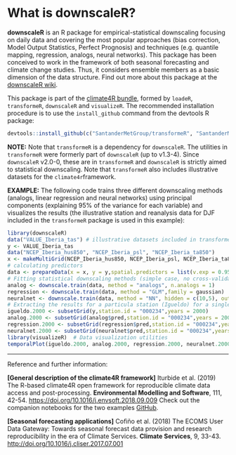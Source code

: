 # What is downscaleR?

**downscaleR** is an R package for empirical-statistical downscaling focusing on daily data and covering the most popular approaches (bias correction, Model Output Statistics, Perfect Prognosis) and techniques (e.g. quantile mapping, regression, analogs, neural networks). This package has been conceived to work in the framework of both seasonal forecasting and climate change studies. Thus, it considers ensemble members as a basic dimension of the data structure. Find out more about this package at the [downscaleR wiki](https://github.com/SantanderMetGroup/downscaleR/wiki). 

This package is part of the [climate4R bundle](http://www.meteo.unican.es/climate4r), formed by `loadeR`, `transformeR`, `downscaleR` and `visualizeR`. The recommended installation procedure is to use the `install_github` command from the devtools R package:

```r
devtools::install_github(c("SantanderMetGroup/transformeR", "SantanderMetGroup/downscaleR"))
```
**NOTE:** Note that `transformeR` is a dependency for `downscaleR`. The utilities in `transformeR` were formerly part of `downscaleR` (up to v1.3-4). Since `downscaleR` v2.0-0, these are in `transformeR` and `downscaleR` is strictly aimed to statistical downscaling. Note that `transformeR` also includes illustrative datasets for the `climate4r`framework.

**EXAMPLE:** The following code trains three different downscaling methods (analogs, linear regression and neural networks) using principal components (explaining 95\% of the variance for each variable) and visualizes the results (the illustrative station and reanalysis data for DJF included in the `transformeR` package is used in this example): 
```r
library(downscaleR)
data("VALUE_Iberia_tas") # illustrative datasets included in transformeR
y <- VALUE_Iberia_tas 
data("NCEP_Iberia_hus850", "NCEP_Iberia_psl", "NCEP_Iberia_ta850")
x <- makeMultiGrid(NCEP_Iberia_hus850, NCEP_Iberia_psl, NCEP_Iberia_ta850)
# calculating predictors
data <- prepareData(x = x, y = y,spatial.predictors = list(v.exp = 0.95)) 
# Fitting statistical downscaling methods (simple case, no cross-validation)
analog <- downscale.train(data, method = "analogs", n.analogs = 1)
regression <- downscale.train(data, method = "GLM",family = gaussian)
neuralnet <- downscale.train(data, method = "NN", hidden = c(10,5), output = "linear")
# Extracting the results for a particula station (Igueldo) for a single year (2000)
igueldo.2000 <- subsetGrid(y,station.id = "000234",years = 2000)
analog.2000 <- subsetGrid(analog$pred,station.id = "000234",years = 2000)
regression.2000 <- subsetGrid(regression$pred,station.id = "000234",years = 2000)
neuralnet.2000 <- subsetGrid(neuralnet$pred,station.id = "000234",years = 2000)
library(visualizeR)  # Data visualization utilities
temporalPlot(igueldo.2000, analog.2000, regression.2000, neuralnet.2000)
```

---
Reference and further information: 

**[General description of the climate4R framework]** Iturbide et al. (2019) The R-based climate4R open framework for reproducible climate data access and post-processing. **Environmental Modelling and Software**, 111, 42-54. https://doi.org/10.1016/j.envsoft.2018.09.009
Check out the companion notebooks for the two examples [GitHub](https://github.com/SantanderMetGroup/notebooks).

**[Seasonal forecasting applications]** Cofiño et al. (2018) The ECOMS User Data Gateway: Towards seasonal forecast data provision and research reproducibility in the era of Climate Services. **Climate Services**, 9, 33-43. http://doi.org/10.1016/j.cliser.2017.07.001


